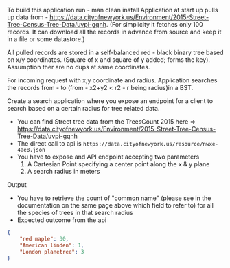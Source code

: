 To build this application run - man clean install
Application at start up pulls up data from - https://data.cityofnewyork.us/Environment/2015-Street-Tree-Census-Tree-Data/uvpi-gqnh.
(For simplicity it fetches only 100 records. It can download all the records in advance from source and keep it in a file or some datastore.)

All pulled records are stored in a self-balanced red - black binary tree based on x/y coordinates. (Square of x and square of y added; forms the key). Assumption ther are no dups at same coordinates. 

For incoming request with x,y coordinate and radius. Application searches the records from - to (from - x2+y2 < r2 - r being radius)in a BST. 


Create a search application where you expose an endpoint for a client to search based on a certain radius for tree related data.

- You can find Street tree data from the TreesCount 2015 here => https://data.cityofnewyork.us/Environment/2015-Street-Tree-Census-Tree-Data/uvpi-gqnh
- The direct call to api is `https://data.cityofnewyork.us/resource/nwxe-4ae8.json`
- You have to expose and API endpoint accepting two parameters 
    1. A Cartesian Point specifying a center point along the x & y plane
    2. A search radius in meters

Output
 - You have to retrieve the count of "common name" (please see in the documentation on the same page above which field to refer to) for all 
 the species of trees in that search radius
 - Expected outcome from the api
```json
{
    "red maple": 30,
    "American linden": 1,
    "London planetree": 3
}
```
